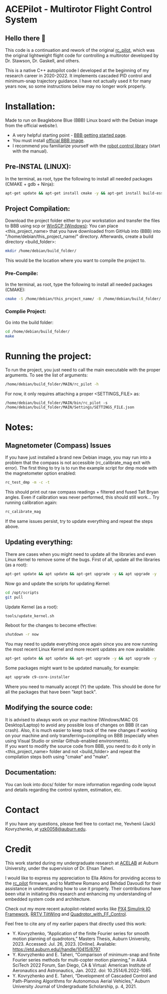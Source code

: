 # ACEPilot - Multirotor Flight Control System

## Hello there 👋

This code is a continuation and rework of the original [rc_pilot](https://github.com/StrawsonDesign/rc_pilot),
which was the original lightweight flight code for controlling a multirotor developed by 
Dr. Stawson, Dr. Gaskell, and others.

This is a native C++ autopilot code I developed at the beginning of my research career in 2020-2022. It implements
cascaded PID control and minimum-snap trajectory guidance. I have not actually used it for many years now, so some instructions
below may no longer work properly.

# Installation:
Made to run on Beaglebone Blue (BBB) Linux board with the Debian image from the official website:\
* A very helpful starting point - [BBB getting started page](https://beagleboard.org/getting-started).
* You must install [official BBB image](https://beagleboard.org/latest-images).
* I recommend you familiarize yourself with the [robot control library](http://strawsondesign.com/docs/librobotcontrol/) (start with the manual).

## Pre-INSTAL (LINUX):
In the terminal, as root, type the following to install all needed packages (CMAKE + gdb + Ninja):
```bash
apt-get update && apt-get install cmake -y && apt-get install build-essential gdb -y && apt-get install ninja-build -y
```

## Project Compilation:
Download the project folder either to your workstation and transfer the files to BBB using scp or [WinSCP (Windows)](https://winscp.net/eng/index.php):
You can place <this_project_name> that you have downloaded from GitHub into (BBB) into
"/home/debian/this_project_name/" directory.
Afterwards, create a build directory <build_folder>:
```bash
mkdir /home/debian/build_folder/
```
	
This would be the location where you want to compile the project to.

### Pre-Compile:
In the terminal, as root, type the following to install all needed packages (CMAKE):
```bash
cmake -S /home/debian/this_project_name/ -B /home/debian/build_folder/
```

### Complie Project:
Go into the build folder:
```bash
cd /home/debian/build_folder/
make
```

# Running the project: 
To run the project, you just need to call the main executable with the proper arguments. To see the list of arguments:
```bash
/home/debian/build_folder/MAIN/rc_pilot -h
```
For now, it only requires attaching a proper <SETTINGS_FILE> as:
	
	/home/debian/build_folder/MAIN/bin/rc_pilot -s /home/debian/build_folder/MAIN/Settings/SETTINGS_FILE.json

# Notes:
## Magnetometer (Compass) Issues
If you have just installed a brand new Debian image, you may run into a problem that the compass is not accessible (rc_calibrate_mag exit with error).
The first thing to try is to run the example script for dmp mode with the magnetometer option enabled:
```bash
rc_test_dmp -m -c -t
```
	
This should print out raw compass readings + filtered and fused Tait Bryan angles. Even if calibration was never performed, this should still work...
Try running calibration again:
```bash
rc_calibrate_mag
```
	
If the same issues persist, try to update everything and repeat the steps above.

## Updating everything:
There are cases when you might need to update all the libraries and even Linux Kernel to remove some of the bugs.
First of all, update all the libraries (as a root):
```bash
apt-get update && apt update && apt-get upgrade -y && apt upgrade -y
```
	
Now go and update the scripts for updating Kernel:
```bash
cd /opt/scripts
git pull
```
Update Kernel (as a root):
```bash
tools/update_kernel.sh
```
	
Reboot for the changes to become effective:
```bash
shutdown -r now
```
You may need to update everything once again since you are now running the most recent Linux Kernel and more recent updates are now available:
```bash
apt-get update && apt update && apt-get upgrade -y && apt upgrade -y
```
	
Some packages might want to be updated manually, for example:
```bash
apt upgrade c9-core-installer
```	
Where you need to manually accept (Y) the update. This should be done for all the packages that have been "kept back".

## Modifying the source code:
It is advised to always work on your machine (Windows/MAC OS Desktop/Laptop) to avoid any possible loss of changes on BBB (it can crash). 
Also, it is much easier to keep track of the new changes if working on your machine and only transferring+compiling on BBB (especially when using
Visual Studio or similar Github-enabled environments).\
If you want to modify the source code from BBB, you need to do it only in <this_project_name> folder and not <build_folder> and repeat the compilation steps
both using "cmake" and "make".

## Documentation:
You can look into docs/ folder for more information regarding code layout and details regarding the control system, estimation, etc.

# Contact
If you have any questions, please feel free to contact me, Yevhenii (Jack) Kovryzhenko, at yzk0058@auburn.edu.

# Credit
This work started during my undergraduate research at [ACELAB](https://etaheri0.wixsite.com/acelabauburnuni) at Auburn University, under the supervision of Dr. Ehsan Taheri. 

I would like to express my appreciation to Ella Atkins for providing access to the [rc_pilot](https://github.com/StrawsonDesign/rc_pilot) firmware, and to Matthew Romano and Behdad Davoudi for their assistance in understanding how to use it properly. 
Their contributions have been vital in initiating this research and enhancing my understanding of embedded system code and architecture.

Check out my more recent autopilot-related works like [PX4 Simulink IO Framework](https://github.com/YevheniiKovryzhenko/PX4_SIMULINK_IO_Framework.git), [RRTV TiltWing](https://github.com/YevheniiKovryzhenko/RRTV_TiltWing.git) 
and [Quadrotor_with_FF_Control](https://github.com/YevheniiKovryzhenko/Quadrotor_with_FF_Control.git). 

Feel free to cite any of my earlier papers that directly used this work:
*  Y. Kovryzhenko, “Application of the finite Fourier series for smooth motion planning of quadrotors,” Masters Thesis, Auburn University, 2023. Accessed: Jul. 26, 2023. [Online]. Available: https://etd.auburn.edu//handle/10415/8797
*  Y. Kovryzhenko and E. Taheri, “Comparison of minimum-snap and finite Fourier series methods for multi-copter motion planning,” in AIAA SciTech 2022 Forum, San Diego, CA & Virtual: American Institute of Aeronautics and Astronautics, Jan. 2022. doi: 10.2514/6.2022-1085.
* Y. Kovryzhenko and E. Taheri, “Development of Cascaded Control and Path-Planning Algorithms for Autonomous Aerial Vehicles,” Auburn University Journal of Undergraduate Scholarship, p. 4, 2021.

